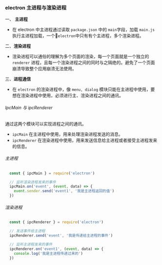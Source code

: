 <!--
 * @Author: 执念
 * @Date: 2021-07-19 09:55:06
 * @LastEditTime: 2021-07-19 10:23:15
 * @LastEditors: Please set LastEditors
 * @Description: In User Settings Edit
 * @FilePath: /blog/docs/electron.md
-->

### electron 主进程与渲染进程

一、 **主进程**

 - 在 electron 中主进程通过读取 `package.json` 中的 `main`字段，加载 `main.js` 执行主进程加载，一个`electron`中只有有个主进程，多个渲染进程。

二、**渲染进程**

  - 渲染进程可以通俗的理解为多个页面的渲染，每一个页面就是一个独立的 `renderer` 进程，且每一个渲染进程之间的同时与之隔绝的。避免了一个页面崩溃导致整个应用崩溃无法使用。

三、**进程通信**

  - 在 `electron` 的渲染进程中，像 `menu, dialog` 模块只能在主进程中使用，要想在渲染进程中使用，必须进行主、渲染进程之间的通讯。

  ###### IpcMain 与 ipcRenderer

  通过这两个模块可以实现进程之间的通讯。

  - `ipcMain` 在主进程中使用，用来处理渲染进程发送的消息。
  - `ipcRenderer` 在渲染进程中使用，用来发送信息给主进程或者接受主进程发来的信息。

  ###### 主进程
  ```javascript
    const { ipcMain } = require('electron')

    // 监听渲染进程发来的事件
    ipcMain.on('event', (event, data) => {
      event.sender.send('event1', '我是主进程返回的值')
    })
  ```

###### 渲染进程
```javascript
  const { ipcRenderer } = require('electron')

  // 发送事件给主进程
  ipcRenderer.send('event', '我是传递给主进程的事件')

  // 监听主进程发来的事件
  ipcRenderer.on('event1', (event, data) => {
    console.log('我是主进程传递过来的')
  })
```
